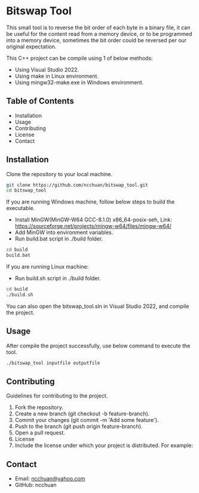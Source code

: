 # Bitswap Tool

This small tool is to reverse the bit order of each byte in a binary file,
it can be useful for the content read from a memory device, or to be programmed
into a memory device, sometimes the bit order could be reversed per our original
expectation.

This C++ project can be compile using 1 of below methods:
- Using Visual Studio 2022.
- Using make in Linux environment.
- Using mingw32-make.exe in Windows environment.

## Table of Contents

- Installation
- Usage
- Contributing
- License
- Contact

## Installation

Clone the repository to your local machine.

```bash
git clone https://github.com/ncchuan/bitswap_tool.git
cd bitswap_tool
```

If you are running Windows machine, follow below steps to build the executable.
- Install MinGW(MinGW-W64 GCC-8.1.0) x86_64-posix-seh, 
          Link: https://sourceforge.net/projects/mingw-w64/files/mingw-w64/
- Add MinGW into environment variables.
- Run build.bat script in ./build folder.

```bash
cd build
build.bat
```

If you are running Linux machine:
- Run build.sh script in ./build folder.

```bash
cd build
./build.sh
```

You can also open the bitswap_tool.sln in Visual Studio 2022, and compile the
project.

## Usage

After compile the project successfully, use below command to execute the tool.
```bash
./bitswap_tool inputfile outputfile
```

## Contributing
Guidelines for contributing to the project.

1. Fork the repository.
2. Create a new branch (git checkout -b feature-branch).
3. Commit your changes (git commit -m 'Add some feature').
4. Push to the branch (git push origin feature-branch).
5. Open a pull request.
6. License
7. Include the license under which your project is distributed. For example:


## Contact
- Email: ncchuan@yahoo.com
- GitHub: ncchuan
